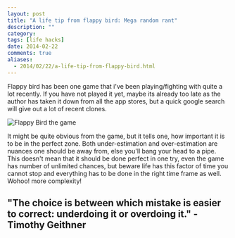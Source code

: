 ```yaml
---
layout: post
title: "A life tip from flappy bird: Mega random rant"
description: ""
category: 
tags: [life hacks]
date: 2014-02-22
comments: true
aliases:
  - 2014/02/22/a-life-tip-from-flappy-bird.html
---
```

Flappy bird has been one game that i've been playing/fighting with quite a lot recently. If you have not played it yet, maybe its already too late as the author has taken it down from all the app stores, but a quick google search will give out a lot of recent clones.

![Flappy Bird the game](https://upload.wikimedia.org/wikipedia/en/thumb/c/c7/Flappy_Bird_gameplay.jpeg/270px-Flappy_Bird_gameplay.jpeg)

It might be quite obvious from the game, but it tells one, how important it is to be in the perfect zone. Both under-estimation and over-estimation are nuances one should be away from, else you'll bang your head to a pipe. This doesn't mean that it should be done perfect in one try, even the game has number of unlimited chances, but beware life has this factor of time you cannot stop and everything has to be done in the right time frame as well. Wohoo! more complexity!

## "The choice is between which mistake is easier to correct: underdoing it or overdoing it." -Timothy Geithner
